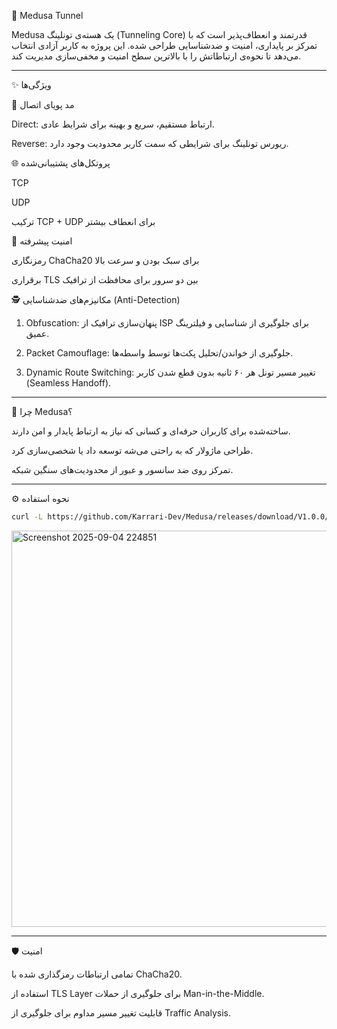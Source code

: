 🐍 Medusa Tunnel

Medusa یک هسته‌ی تونلینگ (Tunneling Core) قدرتمند و انعطاف‌پذیر است که با تمرکز بر پایداری، امنیت و ضدشناسایی طراحی شده. این پروژه به کاربر آزادی انتخاب می‌دهد تا نحوه‌ی ارتباطاتش را با بالاترین سطح امنیت و مخفی‌سازی مدیریت کند.


---

✨ ویژگی‌ها

🔄 مد پویای اتصال

Direct: ارتباط مستقیم، سریع و بهینه برای شرایط عادی.

Reverse: ریورس تونلینگ برای شرایطی که سمت کاربر محدودیت وجود دارد.


🌐 پروتکل‌های پشتیبانی‌شده

TCP

UDP

ترکیب TCP + UDP برای انعطاف بیشتر


🔐 امنیت پیشرفته

رمزنگاری ChaCha20 برای سبک بودن و سرعت بالا

برقراری TLS بین دو سرور برای محافظت از ترافیک


🕵️ مکانیزم‌های ضدشناسایی (Anti-Detection)

1. Obfuscation: پنهان‌سازی ترافیک از ISP برای جلوگیری از شناسایی و فیلترینگ عمیق.


2. Packet Camouflage: جلوگیری از خواندن/تحلیل پکت‌ها توسط واسطه‌ها.


3. Dynamic Route Switching: تغییر مسیر تونل هر ۶۰ ثانیه بدون قطع شدن کاربر (Seamless Handoff).





---

🚀 چرا Medusa؟

ساخته‌شده برای کاربران حرفه‌ای و کسانی که نیاز به ارتباط پایدار و امن دارند.

طراحی ماژولار که به راحتی می‌شه توسعه داد یا شخصی‌سازی کرد.

تمرکز روی ضد سانسور و عبور از محدودیت‌های سنگین شبکه.



---

⚙️ نحوه استفاده

```bash
curl -L https://github.com/Karrari-Dev/Medusa/releases/download/V1.0.0/medusa -o /usr/local/bin/medusa && chmod +x /usr/local/bin/medusa
``` 

<img width="1140" height="634" alt="Screenshot 2025-09-04 224851" src="https://github.com/user-attachments/assets/d76039a8-0e48-4994-a932-aad63e8b8397" />




---

🛡 امنیت

تمامی ارتباطات رمزگذاری شده با ChaCha20.

استفاده از TLS Layer برای جلوگیری از حملات Man-in-the-Middle.

قابلیت تغییر مسیر مداوم برای جلوگیری از Traffic Analysis.






